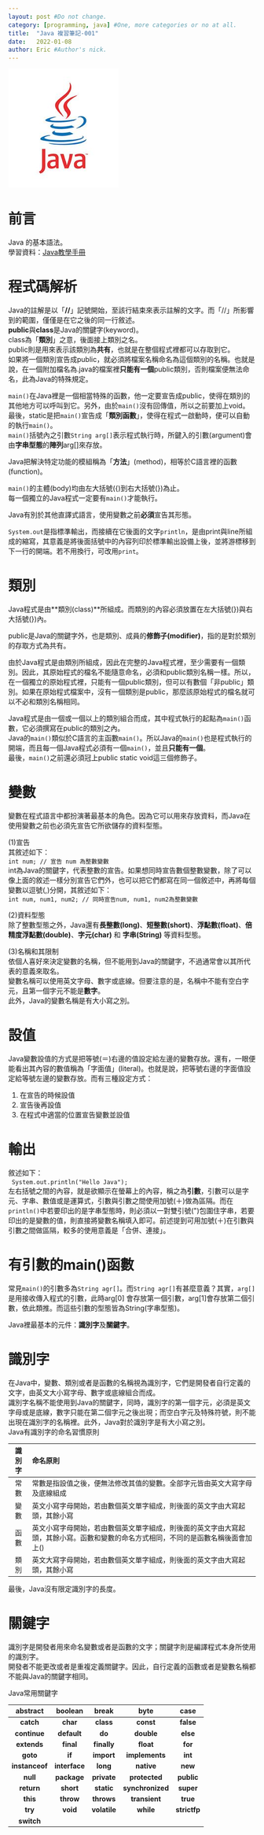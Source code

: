 ```yaml
---
layout: post #Do not change.
category: [programming, java] #One, more categories or no at all.
title:  "Java 複習筆記-001"
date:   2022-01-08
author: Eric #Author's nick.
---
```


<a href="/assets/img/posts/javalogo.jpg" data-lity class="sx-center">
  <img src="/assets/img/posts/javalogo_thumb.jpg"/>
</a>

# 前言 #
Java 的基本語法。  
學習資料：[Java教學手冊](https://www.books.com.tw/products/0010555220 "Title")

# 程式碼解析 #
Java的註解是以「**//**」記號開始，至該行結束來表示註解的文字。而「//」所影響到的範圍，僅僅是在它之後的同一行敘述。  
**public**與**class**是Java的關鍵字(keyword)。  
class為「**類別**」之意，後面接上類別之名。  
public則是用來表示該類別為**共有**，也就是在整個程式裡都可以存取到它。  
如果將一個類別宣告成public，就必須將檔案名稱命名為這個類別的名稱。也就是說，在一個附加檔名為.java的檔案裡**只能有一個**public類別，否則檔案便無法命名，此為Java的特殊規定。  

`main()`在Java裡是一個相當特殊的函數，他一定要宣告成public，使得在類別的其他地方可以呼叫到它。另外，由於`main()`沒有回傳值，所以之前要加上void。最後，static是把`main()`宣告成「**類別函數**」，使得在程式一啟動時，便可以自動的執行`main()`。  
`main()`括號內之引數`String arg[]`表示程式執行時，所鍵入的引數(argument)會由**字串型態**的**陣列**arg[]來存放。  

Java把解決特定功能的模組稱為「**方法**」(method)，相等於C語言裡的函數(function)。  

`main()`的主體(body)均由左大括號({)到右大括號(})為止。  
每一個獨立的Java程式一定要有`main()`才能執行。  

Java有別於其他直譯式語言，使用變數之前**必須**宣告其形態。  

`System.out`是指標準輸出，而接續在它後面的文字`println`，是由print與line所組成的縮寫，其意義是將後面括號中的內容列印於標準輸出設備上後，並將游標移到下一行的開端。若不用換行，可改用`print`。  

# 類別 #
Java程式是由**類別(class)**所組成。而類別的內容必須放置在左大括號(})與右大括號(})內。  

public是Java的關鍵字外，也是類別、成員的**修飾子(modifier)**，指的是對於類別的存取方式為共有。  

由於Java程式是由類別所組成，因此在完整的Java程式裡，至少需要有一個類別。因此，其原始程式的檔名不能隨意命名，必須和public類別名稱一樣。所以，在一個獨立的原始程式裡，只能有一個public類別，但可以有數個「非public」類別。如果在原始程式檔案中，沒有一個類別是public，那麼該原始程式的檔名就可以不必和類別名稱相同。  

Java程式是由一個或一個以上的類別組合而成，其中程式執行的起點為`main()`函數，它必須撰寫在public的類別之內。  
Java的`main()`類似於C語言的主函數`main()`。所以Java的`main()`也是程式執行的開端，而且每一個Java程式必須有一個`main()`，並且**只能有一個**。  
最後，`main()`之前還必須冠上public static void這三個修飾子。  

# 變數 #
變數在程式語言中都扮演著最基本的角色。因為它可以用來存放資料，而Java在使用變數之前也必須先宣告它所欲儲存的資料型態。  

(1)宣告  
其敘述如下：  
```int num; // 宣告 num 為整數變數```  
int為Java的關鍵字，代表整數的宣告。如果想同時宣告數個整數變數，除了可以像上面的敘述一樣分別宣告它們外，也可以把它們都寫在同一個敘述中，再將每個變數以逗號(,)分開，其敘述如下：  
```int num, num1, num2; // 同時宣告num, num1, num2為整數變數```  

(2)資料型態  
除了整數型態之外，Java還有**長整數(long)**、**短整數(short)**、**浮點數(float)**、**倍精度浮點數(double)**、**字元(char)** 和 **字串(String)** 等資料型態。  

(3)名稱和其限制  
依個人喜好來決定變數的名稱，但不能用到Java的關鍵字，不過通常會以其所代表的意義來取名。  
變數名稱可以使用英文字母、數字或底線。但要注意的是，名稱中不能有空白字元，且第一個字元不能是**數字**。  
此外，Java的變數名稱是有大小寫之別。  

# 設值 #
Java變數設值的方式是把等號(＝)右邊的值設定給左邊的變數存放。還有，一眼便能看出其內容的數值稱為「字面值」(literal)。也就是說，把等號右邊的字面值設定給等號左邊的變數存放。而有三種設定方式：  
1. 在宣告的時候設值  
2. 宣告後再設值  
3. 在程式中適當的位置宣告變數並設值  

# 輸出 #
敘述如下：  
``` System.out.println("Hello Java");```  
左右括號之間的內容，就是欲顯示在螢幕上的內容，稱之為**引數**，引數可以是字元、字串、數值或是運算式，引數與引數之間使用加號(＋)做為區隔。而在`println()`中若要印出的是字串型態時，則必須以一對雙引號(")包圍住字串，若要印出的是變數的值，則直接將變數名稱填入即可。前述提到可用加號(＋)在引數與引數之間做區隔，較多的使用意義是「合併、連接」。  

# 有引數的main()函數 #
常見`main()`的引數多為`String agr[]`。而`String agr[]`有甚麼意義？其實，`arg[]`是用接收傳入程式的引數，此時arg[0]
會存放第一個引數，arg[1]會存放第二個引數，依此類推。而這些引數的型態皆為String(字串型態)。  

Java裡最基本的元件：**識別字**及**關鍵字**。  

# 識別字 #
在Java中，變數、類別或者是函數的名稱視為識別字，它們是開發者自行定義的文字，由英文大小寫字母、數字或底線組合而成。  
識別字名稱不能使用到Java的關鍵字，同時，識別字的第一個字元，必須是英文字母或是底線，數字只能在第二個字元之後出現；而空白字元及特殊符號，則不能出現在識別字的名稱裡。此外，Java對於識別字是有大小寫之別。  
Java有識別字的命名習慣原則  

| 識別字 | 命名原則                                                                                                                      |
|:----:|:--------------------------------------------------------------------------------------------------------------------------|
|  常數  | 常數是指設值之後，便無法修改其值的變數。全部字元皆由英文大寫字母及底線組成                                                      |
|  變數  | 英文小寫字母開始，若由數個英文單字組成，則後面的英文字由大寫起頭，其餘小寫                                                       |
|  函數  | 英文小寫字母開始，若由數個英文單字組成，則後面的英文字由大寫起頭，其餘小寫。函數和變數的命名方式相同，不同的是函數名稱後面會加上() |
|  類別  | 英文大寫字母開始，若由數個英文單字組成，則後面的英文字由大寫起頭，其餘小寫                                                       |

最後，Java沒有限定識別字的長度。  

# 關鍵字 #
識別字是開發者用來命名變數或者是函數的文字；關鍵字則是編譯程式本身所使用的識別字。  
開發者不能更改或者是重複定義關鍵字。因此，自行定義的函數或者是變數名稱都不能與Java的關鍵字相同。  

Java常用關鍵字  

|    abstract    |    boolean    |    break     |       byte       |     case     |
|:--------------:|:-------------:|:------------:|:----------------:|:------------:|
|   **catch**    |   **char**    |  **class**   |    **const**     |  **false**   |
|  **continue**  |  **default**  |    **do**    |    **double**    |   **else**   |
|  **extends**   |   **final**   | **finally**  |    **float**     |   **for**    |
|    **goto**    |    **if**     |  **import**  |  **implements**  |   **int**    |
| **instanceof** | **interface** |   **long**   |    **native**    |   **new**    |
|    **null**    |  **package**  | **private**  |  **protected**   |  **public**  |
|   **return**   |   **short**   |  **static**  | **synchronized** |  **super**   |
|    **this**    |   **throw**   |  **throws**  |  **transient**   |   **true**   |
|    **try**     |   **void**    | **volatile** |    **while**     | **strictfp** |
|   **switch**   |               |              |                  |              |

